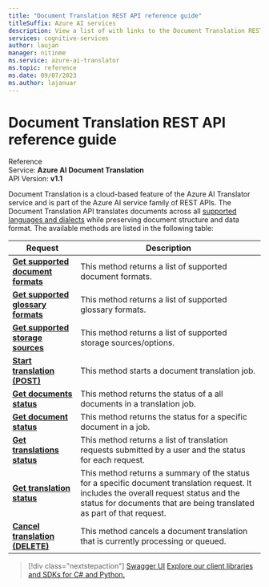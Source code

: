 ```yaml
---
title: "Document Translation REST API reference guide"
titleSuffix: Azure AI services
description: View a list of with links to the Document Translation REST APIs.
services: cognitive-services
author: laujan
manager: nitinme
ms.service: azure-ai-translator
ms.topic: reference
ms.date: 09/07/2023
ms.author: lajanuar
---
```


# Document Translation REST API reference guide

Reference</br>
Service: **Azure AI Document Translation**</br>
API Version: **v1.1**</br>

Document Translation is a cloud-based feature of the Azure AI Translator service and is part of the Azure AI service family of REST APIs. The Document Translation API translates documents across all [supported languages and dialects](../../language-support.md) while preserving document structure and data format. The available methods are listed in the following table:

| Request| Description|
|---------|--------------|
| [**Get supported document formats**](get-supported-document-formats.md)| This method returns a list of supported document formats.|
|[**Get supported glossary formats**](get-supported-glossary-formats.md)|This method returns a list of supported glossary formats.|
|[**Get supported storage sources**](get-supported-storage-sources.md)| This method returns a list of supported storage sources/options.|
|[**Start translation (POST)**](start-translation.md)|This method starts a document translation job. |
|[**Get documents status**](get-documents-status.md)|This method returns the status of a all documents in a translation job.|
|[**Get document status**](get-document-status.md)| This method returns the status for a specific document in a job. |
|[**Get translations status**](get-translations-status.md)| This method returns a list of translation requests submitted by a user and the status for each request.|
|[**Get translation status**](get-translation-status.md) | This method returns a summary of the status for a specific document translation request. It includes the overall request status and the status for documents that are being translated as part of that request.|
|[**Cancel translation (DELETE)**](cancel-translation.md)| This method cancels a document translation that is currently processing or queued. |

> [!div class="nextstepaction"]
> [Swagger UI](https://mtbatchppefrontendapp.azurewebsites.net/swagger/index.html) [Explore our client libraries and SDKs for C# and Python.](../quickstarts/document-translation-sdk.md) 
